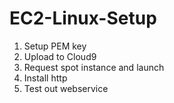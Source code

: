 # EC2-Linux-Setup

1.  Setup PEM key
2.  Upload to Cloud9
3.  Request spot instance and launch
4.  Install http
5.  Test out webservice
